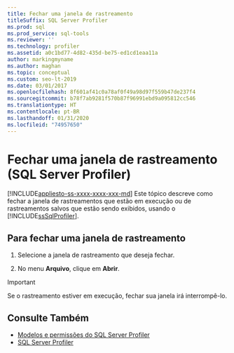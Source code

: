 ```yaml
---
title: Fechar uma janela de rastreamento
titleSuffix: SQL Server Profiler
ms.prod: sql
ms.prod_service: sql-tools
ms.reviewer: ''
ms.technology: profiler
ms.assetid: a0c1bd77-4d82-435d-be75-ed1cd1eaa11a
author: markingmyname
ms.author: maghan
ms.topic: conceptual
ms.custom: seo-lt-2019
ms.date: 03/01/2017
ms.openlocfilehash: 8f601af41c0a78af0f49a98d97f559b47de237f4
ms.sourcegitcommit: b78f7ab9281f570b87f96991ebd9a095812cc546
ms.translationtype: HT
ms.contentlocale: pt-BR
ms.lasthandoff: 01/31/2020
ms.locfileid: "74957650"
---
```

# <a name="close-a-trace-window-sql-server-profiler"></a>Fechar uma janela de rastreamento (SQL Server Profiler)

[!INCLUDE[appliesto-ss-xxxx-xxxx-xxx-md](../../includes/appliesto-ss-xxxx-xxxx-xxx-md.md)]
  Este tópico descreve como fechar a janela de rastreamentos que estão em execução ou de rastreamentos salvos que estão sendo exibidos, usando o [!INCLUDE[ssSqlProfiler](../../includes/sssqlprofiler-md.md)].  
  
## <a name="to-close-a-trace-window"></a>Para fechar uma janela de rastreamento
  
1. Selecione a janela de rastreamento que deseja fechar.  
  
2. No menu **Arquivo**, clique em **Abrir**.  
  
> [!IMPORTANT]  
> Se o rastreamento estiver em execução, fechar sua janela irá interrompê-lo.  
  
## <a name="see-also"></a>Consulte Também

- [Modelos e permissões do SQL Server Profiler](../../tools/sql-server-profiler/sql-server-profiler-templates-and-permissions.md)
- [SQL Server Profiler](../../tools/sql-server-profiler/sql-server-profiler.md)